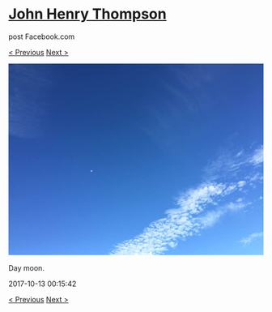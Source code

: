 # [John Henry Thompson](../README.md)
post Facebook.com

[< Previous](2017-10-13-1.md) [Next >](2017-10-13-3.md)

[![](../media/2017-10-13/Timeline-Photos-Day-moon.jpg)](../README.md)

Day moon.

2017-10-13 00:15:42

[< Previous](2017-10-13-1.md) [Next >](2017-10-13-3.md)
